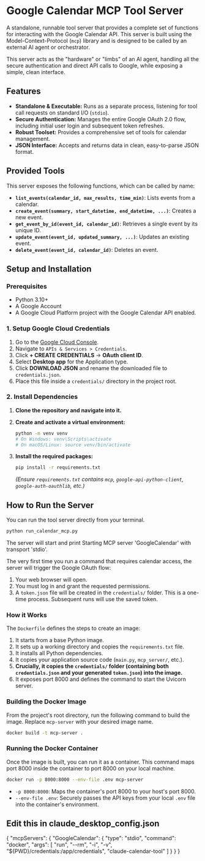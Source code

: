 # Google Calendar MCP Tool Server

A standalone, runnable tool server that provides a complete set of functions for interacting with the Google Calendar API. This server is built using the Model-Context-Protocol (`mcp`) library and is designed to be called by an external AI agent or orchestrator.

This server acts as the "hardware" or "limbs" of an AI agent, handling all the secure authentication and direct API calls to Google, while exposing a simple, clean interface.

## Features

- **Standalone & Executable:** Runs as a separate process, listening for tool call requests on standard I/O (`stdio`).
- **Secure Authentication:** Manages the entire Google OAuth 2.0 flow, including initial user login and subsequent token refreshes.
- **Robust Toolset:** Provides a comprehensive set of tools for calendar management.
- **JSON Interface:** Accepts and returns data in clean, easy-to-parse JSON format.

## Provided Tools

This server exposes the following functions, which can be called by name:

- **`list_events(calendar_id, max_results, time_min)`**: Lists events from a calendar.
- **`create_event(summary, start_datetime, end_datetime, ...)`**: Creates a new event.
- **`get_event_by_id(event_id, calendar_id)`**: Retrieves a single event by its unique ID.
- **`update_event(event_id, updated_summary, ...)`**: Updates an existing event.
- **`delete_event(event_id, calendar_id)`**: Deletes an event.

## Setup and Installation

### Prerequisites

- Python 3.10+
- A Google Account
- A Google Cloud Platform project with the Google Calendar API enabled.

### 1. Setup Google Cloud Credentials

1.  Go to the [Google Cloud Console](https://console.cloud.google.com/).
2.  Navigate to `APIs & Services > Credentials`.
3.  Click **+ CREATE CREDENTIALS** -> **OAuth client ID**.
4.  Select **Desktop app** for the Application type.
5.  Click **DOWNLOAD JSON** and rename the downloaded file to `credentials.json`.
6.  Place this file inside a `credentials/` directory in the project root.

### 2. Install Dependencies

1.  **Clone the repository and navigate into it.**

2.  **Create and activate a virtual environment:**
    ```bash
    python -m venv venv
    # On Windows: venv\Scripts\activate
    # On macOS/Linux: source venv/bin/activate
    ```

3.  **Install the required packages:**
    ```bash
    pip install -r requirements.txt
    ```
    *(Ensure `requirements.txt` contains `mcp`, `google-api-python-client`, `google-auth-oauthlib`, etc.)*

## How to Run the Server

You can run the tool server directly from your terminal.

```bash
python run_calendar_mcp.py
```

The server will start and print  Starting MCP server 'GoogleCalendar' with transport 'stdio'.

The very first time you run a command that requires calendar access, the server will trigger the Google OAuth flow:
1.  Your web browser will open.
2.  You must log in and grant the requested permissions.
3.  A `token.json` file will be created in the `credentials/` folder.
This is a one-time process. Subsequent runs will use the saved token.


### How it Works

The `Dockerfile` defines the steps to create an image:
1.  It starts from a base Python image.
2.  It sets up a working directory and copies the `requirements.txt` file.
3.  It installs all Python dependencies.
4.  It copies your application source code (`main.py`, `mcp_server/`, etc.).
5.  **Crucially, it copies the `credentials/` folder (containing both `credentials.json` and your generated `token.json`) into the image.**
6.  It exposes port 8000 and defines the command to start the Uvicorn server.

### Building the Docker Image

From the project's root directory, run the following command to build the image. Replace `mcp-server` with your desired image name.

```bash
docker build -t mcp-server .
```

### Running the Docker Container

Once the image is built, you can run it as a container. This command maps port 8000 inside the container to port 8000 on your local machine.

```bash
docker run -p 8000:8000 --env-file .env mcp-server
```

- `-p 8000:8000`: Maps the container's port 8000 to your host's port 8000.
- `--env-file .env`: Securely passes the API keys from your local `.env` file into the container's environment.


## Edit this in claude_desktop_config.json
{
  "mcpServers": {
    "GoogleCalendar": {
      "type": "stdio",
      "command": "docker",
      "args": [
        "run",
        "--rm",
        "-i",
        "-v", "${PWD}/credentials:/app/credentials",
        "claude-calendar-tool"
      ]
    }
  }
}